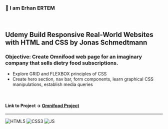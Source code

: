 ### 👋 **I am Erhan ERTEM**

&emsp;

## Udemy Build Responsive Real-World Websites with HTML and CSS by Jonas Schmedtmann

### **Objective:** Create Omnifood web page for an imaginary company that sells dietry food subscriptions.

- Explore GRID and FLEXBOX principles of CSS
- Create hero section, nav bar, form components, learn graphical CSS manipulations, establish media queries

&emsp;

#### Link to Project &rarr; [Omnifood Project](https://omnifood-erhan-ertem.netlify.app)

---

![HTML5](https://img.shields.io/badge/HTML5-E34F26?style=for-the-badge&logo=html5&logoColor=white) ![CSS3](https://img.shields.io/badge/CSS3-1572B6?style=for-the-badge&logo=css3&logoColor=white) ![JS](https://img.shields.io/badge/JavaScript-323330?style=for-the-badge&logo=javascript&logoColor=F7DF1E)

&emsp;
